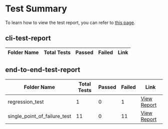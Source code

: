 # Test Summary
To learn how to view the test report, you can refer to [this page](https://github.com/GravityNtut/specified-version-test-report/blob/main/HOW_TO_USE.md).
## cli-test-report

| Folder Name | Total Tests | Passed | Failed | Link |
|-------------|-------------|--------|--------|------|

## end-to-end-test-report

| Folder Name | Total Tests | Passed | Failed | Link |
|-------------|-------------|--------|--------|------|
| regression_test | 1 | 0 | 1 | [View Report](https://github.com/GravityNtut/specified-version-test-report/blob/main/./test_reports/test_report_202503201041/end-to-end-test-report/test_report/regression_test/report.md) |
| single_point_of_failure_test | 11 | 0 | 11 | [View Report](https://github.com/GravityNtut/specified-version-test-report/blob/main/./test_reports/test_report_202503201041/end-to-end-test-report/test_report/single_point_of_failure_test/report.md) |


